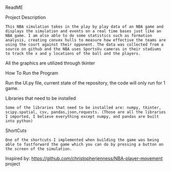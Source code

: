 ReadME



Project Description

	This NBA simulation takes in the play by play data of an NBA game and displays the simulation and events on a real time bases just like an NBA game. I am also able to do some statistics such as formation analysis, creating convex hulls to measure how effective the teams are using the court against their opponent. The data was collected from a source on github and the NBA uses SportsVu cameras in their stadiums to track the x and y locations of the ball and the players. 
  All the graphics are utilized through tkinter

How To Run the Program 
  
  Run the UI.py file, current state of the repository, the code will only run for 1 game. 


Libraries that need to be installed

	Some of the libraries that need to be installed are: numpy, tkinter, scipy.spatial, csv, pandas,json,requests. (Those are all the libraries I imported, I believe everything except numpy, and pandas are built into python)


ShortCuts

	One of the shortcuts I implemented when building the game was being able to fastforward the game which you can do by pressing a button on the screen of the simulation. 

Inspired by: https://github.com/christopherjenness/NBA-player-movement project
